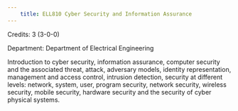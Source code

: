 ```yaml
---
    title: ELL810 Cyber Security and Information Assurance
---
```

Credits: 3 (3-0-0)

Department: Department of Electrical Engineering

Introduction to cyber security, information assurance, computer security and the associated threat, attack, adversary models, identity representation, management and access control, intrusion detection, security at different levels: network, system, user, program security, network security, wireless security, mobile security, hardware security and the security of cyber physical systems.